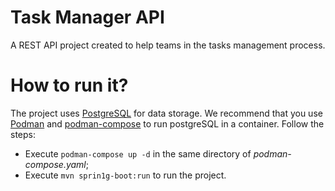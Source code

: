 # Task Manager API
A REST API project created to help teams in the tasks management process.

# How to run it?
The project uses [PostgreSQL](https://www.postgresql.org/) for data storage. We recommend that you use [Podman](https://podman.io/) and [podman-compose](https://github.com/containers/podman-compose?tab=readme-ov-file) to run postgreSQL in a container. Follow the steps: <br>
* Execute `podman-compose up -d` in the same directory of _podman-compose.yaml_;
* Execute `mvn sprin1g-boot:run` to run the project.